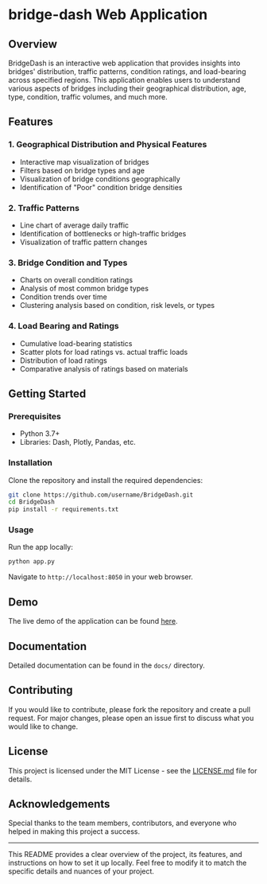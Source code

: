 # bridge-dash Web Application

## Overview
BridgeDash is an interactive web application that provides insights into bridges' distribution, traffic patterns, condition ratings, and load-bearing across specified regions. This application enables users to understand various aspects of bridges including their geographical distribution, age, type, condition, traffic volumes, and much more.

## Features

### 1. Geographical Distribution and Physical Features
- Interactive map visualization of bridges
- Filters based on bridge types and age
- Visualization of bridge conditions geographically
- Identification of "Poor" condition bridge densities

### 2. Traffic Patterns
- Line chart of average daily traffic
- Identification of bottlenecks or high-traffic bridges
- Visualization of traffic pattern changes

### 3. Bridge Condition and Types
- Charts on overall condition ratings
- Analysis of most common bridge types
- Condition trends over time
- Clustering analysis based on condition, risk levels, or types

### 4. Load Bearing and Ratings
- Cumulative load-bearing statistics
- Scatter plots for load ratings vs. actual traffic loads
- Distribution of load ratings
- Comparative analysis of ratings based on materials

## Getting Started

### Prerequisites
- Python 3.7+
- Libraries: Dash, Plotly, Pandas, etc.

### Installation
Clone the repository and install the required dependencies:
```bash
git clone https://github.com/username/BridgeDash.git
cd BridgeDash
pip install -r requirements.txt
```

### Usage
Run the app locally:
```bash
python app.py
```
Navigate to `http://localhost:8050` in your web browser.

## Demo
The live demo of the application can be found [here](https://bridge-dash-90f35a395f88.herokuapp.com/).

## Documentation
Detailed documentation can be found in the `docs/` directory.

## Contributing
If you would like to contribute, please fork the repository and create a pull request. For major changes, please open an issue first to discuss what you would like to change.

## License
This project is licensed under the MIT License - see the [LICENSE.md](LICENSE.md) file for details.

## Acknowledgements
Special thanks to the team members, contributors, and everyone who helped in making this project a success.

---

This README provides a clear overview of the project, its features, and instructions on how to set it up locally. Feel free to modify it to match the specific details and nuances of your project.
